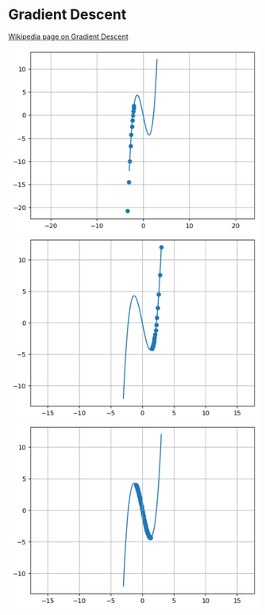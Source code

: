 # Gradient Descent

[Wikipedia page on Gradient Descent](https://en.wikipedia.org/wiki/Gradient_descent)

![](gradientDescent1.png)
![](gradientDescent2.png)
![](gradientDescent3.png)
